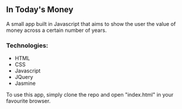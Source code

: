 ## In Today's Money

A small app built in Javascript that aims to show the user the value of money across a certain number of years.

### Technologies:
+ HTML
+ CSS
+ Javascript
+ JQuery
+ Jasmine

To use this app, simply clone the repo and open "index.html" in your favourite browser.
